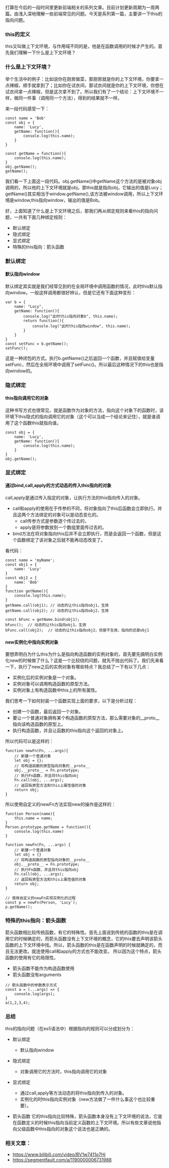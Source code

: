 打算在今后的一段时间里更新前端相关的系列文章。目前计划更新周期为一周两篇。由浅入深地理解一些前端常见的问题。今天是系列第一篇，主要讲一下this的指向问题。

### this的定义

this又叫做上下文环境，与作用域不同的是，他是在函数调用的时候才产生的。首先我们理解一下什么是上下文环境？


### 什么是上下文环境？

举个生活中的例子：比如说你在厨房做菜，那厨房就是你的上下文环境，你要拿一点辣椒，顺手就拿到了；比如你在试衣间，那试衣间就是你的上下文环境，你想在试衣间拿一点辣椒，但是这次拿不到了。所以我们有了一个结论：上下文环境不一样，做同一件事（调用同一个方法），得到的结果就不一样。

来一段代码感受一下：
```
const name = 'Bob'
const obj = {
    name: 'Lucy',
    getName: function(){
        console.log(this.name);
    }
}

const getName = function(){
    console.log(this.name);
}
obj.getName();
getName();
```
我们看一下上面这一段代码。obj.getName()中getName这个方法的是被对象obj调用的，所以他的上下文环境就是obj，那this就是指向obj，它输出的值是Lucy；getName()其实相当于window.getName(),该方法被window调用，所以上下文环境是window,this指向window，输出的值是Bob。



好，上面知道了什么是上下文环境之后，那我们再从绑定规则来看this的指向问题，一共有下面几种绑定规则：
- 默认绑定
- 隐式绑定
- 显式绑定
- 特殊的this指向：箭头函数

### 默认绑定

#### 默认指向window
默认绑定其实就是我们经常见到的在全局环境中调用函数的情况，此时this默认指向window。一般这样调用都很好辨认，但是它还有下面这种变形：
```
var b = {
    name: "Lucy",
    getName: function(){
        console.log("此时this指向对象b", this.name);
        return function(){
            console.log("此时this指向window", this.name);
        }
    }
}
const setFunc = b.getName();
setFunc();
```
这是一种闭包的方式。执行b.getName()之后返回一个函数，并且赋值给变量setFunc，然后在全局环境中调用了setFunc()。所以最后这种情况下的this也是指向window的。


### 隐式绑定
#### this指向调用它的对象
这种书写方式也很常见，就是函数作为对象的方法，指向这个对象下的函数时，该环境下this隐式的指向调用它的对象（这个可以当成一个结论来记住），就是谁调用了这个函数this就指向谁。
```
const obj = {
    name: 'Lucy',
    getName: function(){
        console.log(this.name);
    }
}
obj.getName();
```


### 显式绑定
#### 通过bind,call,apply的方式动态的传入this指向的对象
call,apply是通过传入指定的对象，让执行方法的this指向传入的对象。
- call和apply的使用在于传参的不同，将对象指向了this后函数会立即执行。并且这两个方法绑定的对象可以是动态变化的。
    - call传参方式是参数逐个传过去的，
    - apply是将参数放到一个数组里面传过去的。
- bind方法在将对象指向this后并不会立即执行，而是会返回一个函数，但是这个函数绑定了该对象之后就不能再动态改变了。

看代码：
```
const name = 'myName';
const obj1 = {
    name: 'Lucy'
}
const obj2 = {
    name: 'Bob'
}
function getName(){
    console.log(this.name);
}
getName.call(obj1); // 动态的让this指向obj1，生效
getName.call(obj2); // 动态的让this指向obj2，生效

const bFunc = getName.bind(obj1);
bFunc();  // 动态的让this指向obj1，生效
bFunc.call(obj2);  // 动态的让this指向obj2，但是不生效，指向的还是obj1
```




#### new实例化中指向实例对象
要想弄明白为什么this为什么是指向构造函数的实例对象的，首先要先搞明白实例化new的时候做了什么？这是一个比较绕的问题，就先不抛出代码了。我们先来看一下，执行了new之后的实例对象有哪些特点？我总结了一下有以下几点：
- 实例化后的实例对象是一个对象。
- 实例对象可以调用构造函数的原型方法。
- 实例对象上有构造函数中this上的所有属性。

我们思考一下如何封装一个函数实现上面的要求，以下是分析过程：
- 创建一个函数，最后返回一个对象。
- 要让一个普通对象拥有某个构造函数的原型方法，那么需要对象的__proto__指向该构造函数的原型上。
- 执行构造函数，并且让函数的this指向这个返回的对象上。

所以代码可以是这样的：
```
function newFn(Fn, ...args){
    // 新建一个普通对象
    let obj = {};
    // 将构造函数的原型指向对象的__proto__
    obj.__proto__ = Fn.prototype;
    // 执行Fn函数，并且将this指向obj
    Fn.call(obj, ...args);
    // 返回有原型方法和this上属性值的对象
    return obj;
}
```

所以使用自定义的newFn方法实现new的操作是这样的：
```
function Person(name){
    this.name = name;
}
Person.prototype.getName = function(){
    console.log(this.name)
}

function newFn(Fn, ...args) {
    // 新建一个普通对象
    let obj = {}
    // 将构造函数的原型指向对象的__proto__
    obj.__proto__ = Fn.prototype;
    // 执行Fn函数，并且将this指向obj
    Fn.call(obj, ...args);
    // 返回有原型方法和this上属性值的对象
    return obj;
}

// 使用自定义的newFn实现实例化的过程
const p = newFn(Person, 'Lucy');
p.getName();
```



### 特殊的this指向：箭头函数

箭头函数相比较传统函数，有它的特殊性。首先上面说到传统的函数的this是在调用它的时候确定的，而箭头函数没有上下文环境的概念，它的this要去声明该箭头函数的上下文环境中找。所以，箭头函数的this是在函数声明的时候就确定的，而且无法更改。就连使用call和apply的方式也不能改变。
所以因为这个特点，箭头函数的使用有它的局限性。
- 箭头函数不能作为构造函数使用
- 箭头函数没有arguments
```
// 箭头函数中的参数表示方式
const a = (...args) => {
    console.log(args);
}
a(1,2,3,4);
```

### 总结
this的指向问题（在es5语法中）根据指向的规则可以分成划分为：
- 默认绑定
    - 默认指向window
- 隐式绑定
    - 对象调用它的方法时，this指向调用它的对象
- 显式绑定
    - 通过call,apply等方法动态的将this指向到传入的对象。
    - 实例化的时this指向实例对象（new方法做了一件什么事这个也比较重要）。

- 箭头函数
它的this指向比较特殊，箭头函数本身没有上下文环境的说法，它是在函数定义的时候this指向当前定义函数的上下文环境。所以有些文章说他指向父级函数中this指向的对象这个说法也是正确的。


### 相关文章：
- https://www.bilibili.com/video/BV1w7411o7Hi
- https://segmentfault.com/a/1190000006731988